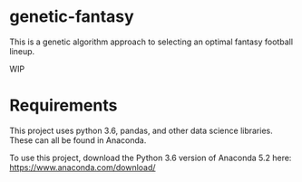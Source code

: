 # genetic-fantasy

This is a genetic algorithm approach to selecting an optimal fantasy football lineup.

WIP


# Requirements

This project uses python 3.6, pandas, and other data science libraries.  These can all be found in Anaconda.

To use this project, download the Python 3.6 version of Anaconda 5.2 here:
https://www.anaconda.com/download/
